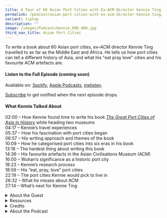 ```yaml
---
title: A Tour of 60 Asian Port Cities with Ex–ACM Director Kennie Ting
permalink: /podcast/asian-port-cities-with-ex-acm-director-kennie-ting/
variant: tiptap
description: ""
image: /images/Podcast/Kennie_600_400.jpg
third_nav_title: Asian Port Cities
---
```

<p>To write a book about 60 Asian port cities, ex–ACM director Kennie Ting
travelled to as far as the Middle East and Africa. He tells us how port
cities can tell a different history of Asia, and what his "eat pray love"
cities and his favourite ACM artefacts are.</p>
<p></p>
<h4><strong>Listen to the Full Episode (coming soon)</strong></h4>
<p>Available on: <a href="https://open.spotify.com/show/66PYiIthr1KqQhJ82XH4DN" rel="noopener nofollow" target="_blank">Spotify</a>,
<a href="https://podcasts.apple.com/us/podcast/biblioasia/id1688142751" rel="noopener nofollow" target="_blank">Apple Podcasts</a>, <a href="https://www.melisten.sg/podcast/playlist/BiblioAsia+-2115156" rel="noopener nofollow" target="_blank">melisten</a>.</p>
<p><a href="https://open.spotify.com/show/66PYiIthr1KqQhJ82XH4DN" rel="noopener noreferrer nofollow" target="_blank"><u>Subscribe</u></a> to
get notified when the next episode drops.</p>
<p></p>
<h4><strong>What Kennie Talked About</strong></h4>
<p>02:00 – How Kennie found time to write his book <em><a href="https://eservice.nlb.gov.sg/redir/itemdetails?bid=300037595" rel="noopener noreferrer nofollow" target="_blank">The Great Port Cities of Asia in History</a> </em>while
heading two museums
<br>04:17 – Kennie’s travel experiences
<br>05:37 – How his fascination with port cities began
<br>06:57 – His writing approach and themes of the book
<br>10:09 – How he categorised port cities into six eras in his book
<br>13:18 – The hardest thing about writing this book
<br>14:36 – His favourite artefacts in the Asian Civilisations Museum (ACM)
<br>16:00 – Wuhan’s significance as a historic port city &nbsp;
<br>18:23 – Kennie’s research process
<br>18:59 – His “eat, pray, love”<em> </em>port cities
<br>22:19 – The port cities Kennie would pick to live in
<br>26:32 – What he misses about ACM
<br>27:14 – What’s next for Kennie Ting</p>
<p></p>
<div data-type="detailGroup" class="isomer-accordion isomer-accordion-white">
<details class="isomer-details">
<summary>About the Guest</summary>
<div data-type="detailsContent" class="isomer-details-content">
<p>A writer and museum professional fascinated by the history, heritage and
culture of Asian port cities, Kennie Ting is the former director of the
Asian Civilisations Museum and Peranakan Museum in Singapore. He has written <em><a href="https://eservice.nlb.gov.sg/redir/itemdetails?bid=201300611" rel="noopener nofollow" target="_blank">The Romance of the Grand Tour: 100 Years of Travel in South East Asia</a></em> (2015)
and <em><a href="https://eservice.nlb.gov.sg/redir/itemdetails?bid=203225412" rel="noopener nofollow" target="_blank">Singapore 1819: A Living Legacy</a></em> (2019).
His recent book, <em><a href="https://eservice.nlb.gov.sg/redir/itemdetails?bid=300037595" rel="noopener nofollow" target="_blank">The Great Port Cities of Asia in History</a> </em>(2024),
re-examines Asian history from the perspective of 60 port cities across
the region.</p>
</div>
</details>
<details class="isomer-details">
<summary>Resources</summary>
<div data-type="detailsContent" class="isomer-details-content">
<p>Kennie Ting, <em><a href="https://eservice.nlb.gov.sg/redir/itemdetails?bid=201300611" rel="noopener noreferrer nofollow" target="_blank">The Romance of the Grand Tour: 100 Years of Travel in South East Asia</a></em> (Singapore:
Talisman, 2015).</p>
<p></p>
<p>Kennie Ting, <em><a href="https://eservice.nlb.gov.sg/redir/itemdetails?bid=203225412" rel="noopener noreferrer nofollow" target="_blank">Singapore 1819: A Living Legacy</a></em> (Singapore:
Talisman, 2019).</p>
<p></p>
<p>Kennie Ting, <em><a href="https://eservice.nlb.gov.sg/redir/itemdetails?bid=300037595" rel="noopener noreferrer nofollow" target="_blank">The Great Port Cities of Asia in History</a> </em>(Singapore:
Talisman, 2024).</p>
<p></p>
<p>John Darwin, <em><a href="https://eservice.nlb.gov.sg/redir/itemdetails?bid=205697760" rel="noopener nofollow" target="_blank">Unlocking the World: Port Cities and Globalization in the Age of Steam, 1830–1930</a></em> (London:
Penguin Books, 2021).</p>
<p></p>
<p>Derek Heng, “<a href="https://biblioasia.nlb.gov.sg/vol-1/issue1/nov-2005/continuities-changes-port-city/" rel="noopener noreferrer nofollow" target="_blank">Continuities and Changes: Singapore as a Port City Over 700 Years</a>,” <em>BiblioAsia</em> 1,
no. 1 (November 2005).</p>
</div>
</details>
<details class="isomer-details">
<summary>Credits</summary>
<div data-type="detailsContent" class="isomer-details-content">
<p>This episode of BiblioAsia+ was hosted by Jimmy Yap and produced by Soh
Gek Han. Sound engineering was done by Doppler Soundlab. The background
music "Di Tanjong Katong" was composed by Osman Ahmad and performed by&nbsp;
<a href="https://www.youtube.com/watch?v=uA2v7ka5TAI" rel="noopener noreferrer" target="_blank"><u>Chords Haven</u> 
</a>. Special thanks to Kennie for coming on the show.</p>
</div>
</details>
<details class="isomer-details">
<summary>About the Podcast</summary>
<div data-type="detailsContent" class="isomer-details-content">
<p>BiblioAsia+ is a podcast about Singapore history by the National Library
of Singapore.</p>
</div>
</details>
</div>
<p>
<br>
</p>
<p></p>